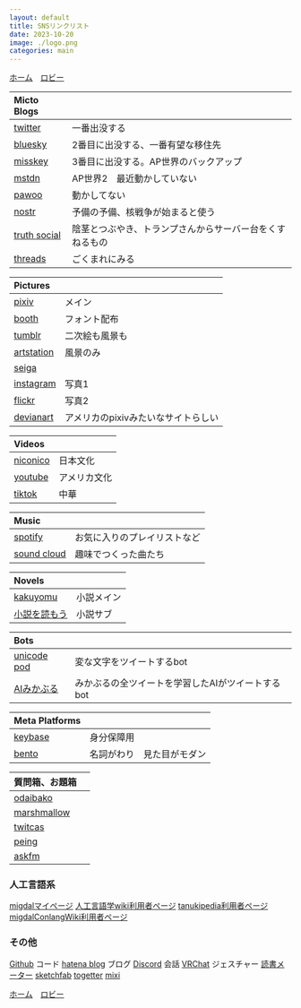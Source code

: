 ```yaml
---
layout: default
title: SNSリンクリスト
date: 2023-10-20
image: ./logo.png
categories: main
---
```

[ホーム](./index.html)　[ロビー](144)

|Micto Blogs||
|:--|:--|
|[twitter](https://twitter.com/Mikanixonable)|一番出没する|
|[bluesky](https://bsky.app/profile/mikanixonable.bsky.social)|2番目に出没する、一番有望な移住先|
|[misskey](https://misskey.io/@Mikanixonable)|3番目に出没する。AP世界のバックアップ|
|[mstdn](https://mstdn.jp/@Mikanixonable)|AP世界2　最近動かしていない|
|[pawoo](https://pawoo.net/@hexagonalpod)|動かしてない|
|[nostr](https://iris.to/npub15m0s2qs5580f342d9endsuu464g974tmc7fqpdxdqt35zx9tqw9s6hy98w)|予備の予備、核戦争が始まると使う|
|[truth social](https://truthsocial.com/@mikanixonable)|陰茎とつぶやき、トランプさんからサーバー台をくすねるもの|
|[threads](https://www.threads.net/@mikanixonable)|ごくまれにみる|

|Pictures||
|:--|:--|
|[pixiv](https://www.pixiv.net/users/20149051/illustrations)|メイン|
|[booth](https://mikanixonable.booth.pm/)|フォント配布|
|[tumblr](https://mikanixonable.tumblr.com/)|二次絵も風景も|
|[artstation](https://www.artstation.com/mikanixonable)|風景のみ|
|[seiga](https://seiga.nicovideo.jp/user/illust/60514629)||
|[instagram](https://www.instagram.com/mikanixonable/)|写真1|
|[flickr](https://www.flickr.com/photos/196365191@N08/)|写真2|
|[devianart](https://www.deviantart.com/mikanixonable)|アメリカのpixivみたいなサイトらしい|

|Videos||
|:--|:--|
|[niconico](https://www.nicovideo.jp/user/60514629/video)|日本文化|
|[youtube](https://www.youtube.com/channel/UCQ02LvaZAbZAgAWBN5pYniA)|アメリカ文化|
|[tiktok](https://www.tiktok.com/@mikanixonable)|中華|

|Music||
|:--|:--|
|[spotify](https://open.spotify.com/user/cjsdijim4zllci0624b1wbak2)| お気に入りのプレイリストなど|
|[sound cloud](https://soundcloud.com/mikanixonable)|趣味でつくった曲たち|

|Novels||
|:--|:--|
|[kakuyomu](https://kakuyomu.jp/users/Eustralopithecus)|小説メイン|
|[小説を読もう](https://mypage.syosetu.com/951484/)|小説サブ|

|Bots||
|:--|:--|
|[unicode pod](https://twitter.com/Unicode_pod)|変な文字をツイートするbot|
|[AIみかぶる](https://twitter.com/Mikanixonable2)|みかぶるの全ツイートを学習したAIがツイートするbot|

|Meta Platforms||
|:--|:--|
|[keybase](https://keybase.io/mikanixonable)| 身分保障用|
|[bento](https://bento.me/miku)|名詞がわり　見た目がモダン|
 
|質問箱、お題箱||
|:--|:--|
|[odaibako](https://odaibako.net/u/Mikanixonable)||
|[marshmallow](https://marshmallow-qa.com/mikanixonable)||
|[twitcas](https://twitcasting.tv/mikanixonable)||
|[peing](https://peing.net/ja/mikanixonable)||
|[askfm](https://ask.fm/Mikanixonable)||

### 人工言語系
[migdalマイページ](https://migdal.jp/mikanixonable)
[人工言語学wiki利用者ページ](https://wiki.conlinguistics.jp/%E5%88%A9%E7%94%A8%E8%80%85:Mikanixonable)
[tanukipedia利用者ページ](https://tanukipedia.miraheze.org/wiki/%E5%88%A9%E7%94%A8%E8%80%85:Mikanixonable)
[migdalConlangWiki利用者ページ](https://migdal.miraheze.org/wiki/%E5%88%A9%E7%94%A8%E8%80%85:Mikanixonable)

### その他
[Github](https://github.com/Mikanixonable) コード
[hatena blog](https://mikanixonable.hatenablog.com/) ブログ
[Discord](https://discord.com/users/396122233698910218) 会話
[VRChat](https://vrchat.com/home/user/usr_37713f32-f424-4242-86c2-b8cb7bcc2b3b) ジェスチャー
[読書メーター](https://bookmeter.com/users/1292458)
[sketchfab](https://sketchfab.com/Mikanixonable)
[togetter](https://togetter.com/id/Mikanixonable)
[mixi](https://mixi.jp/show_profile.pl?id=68209694)

[ホーム](./index.html)　[ロビー](144)





